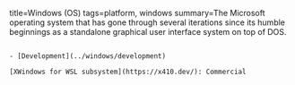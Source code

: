 title=Windows (OS)
tags=platform, windows
summary=The Microsoft operating system that has gone through several iterations since its humble beginnings as a standalone graphical user interface system on top of DOS.
~~~~~~

- [Development](../windows/development)

[XWindows for WSL subsystem](https://x410.dev/): Commercial
